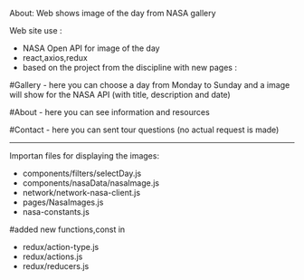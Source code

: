 About:
Web shows image of the day from NASA gallery 

Web site use :
- NASA Open API for image of the day
- react,axios,redux
- based on the project from the discipline with new pages :  

#Gallery - here you can choose a day from  Monday to Sunday and a image will show for the NASA API (with title, description and date)

#About - here you can see information and resources 

#Contact - here you can sent tour questions (no actual request is made) 

------------------------------------
Importan files for displaying the images:
- components/filters/selectDay.js
- components/nasaData/nasaImage.js
- network/network-nasa-client.js
- pages/NasaImages.js
- nasa-constants.js

#added new functions,const in 
- redux/action-type.js
- redux/actions.js
- redux/reducers.js

